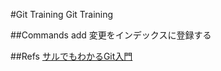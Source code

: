 #Git Training
Git Training

##Commands
add 変更をインデックスに登録する

##Refs
[サルでもわかるGit入門](https://backlog.com/git-tutorial/ja/)
